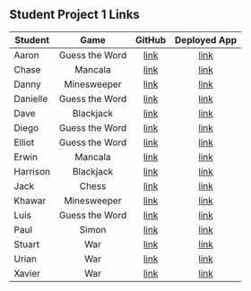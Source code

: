 ## Student Project 1 Links

| Student | Game | GitHub | Deployed App |
|---|:---:|:---:|:---:|
| Aaron | Guess the Word | [link](https://github.com/J-AaronLong/guess-the-word) | [link](https://j-aaronlong.github.io/guess-the-word/) |
| Chase | Mancala | [link](https://github.com/chaseeanderson/MancalaGameCA/tree/main) | [link](https://chaseeanderson.github.io/MancalaGameCA/) |
| Danny | Minesweeper | [link](https://github.com/danny-shindel/MineSweeper) | [link](https://danny-shindel.github.io/MineSweeper/) |
| Danielle | Guess the Word | [link](https://github.com/damartinez16/hangman-project1) | [link](https://damartinez16.github.io/hangman-project1/) |
| Dave | Blackjack | [link](https://github.com/LordSnoosh/sabacc-game-proj1) | [link](https://lordsnoosh.github.io/blackjack/) |
| Diego | Guess the Word | [link](https://github.com/DiegoRuiz06/First-Project) | [link](https://diegoruiz06.github.io/First-Project/) |
| Elliot | Guess the Word | [link](https://github.com/elliothwang/snowman) | [link](https://elliothwang.github.io/snowman/) |
| Erwin | Mancala | [link](https://github.com/erwinmedina/mancala) | [link](https://erwinmedina.github.io/mancala/) |
| Harrison | Blackjack | [link](https://github.com/Harrison-Berek/blackjack) | [link](https://harrison-berek.github.io/blackjack/) |
| Jack | Chess | [link](https://github.com/jackhr/chess-project) | [link](https://jackhr.github.io/chess-project/) |
| Khawar | Minesweeper | [link](https://github.com/khawarrr/project1_minesweeper) | [link](https://khawarrr.github.io/project1_minesweeper/) |
| Luis | Guess the Word | [link](https://github.com/lhern026/GUESS_THE_WORD) | [link](https://lhern026.github.io/GUESS_THE_WORD/) |
| Paul | Simon | [link](https://github.com/cloudpc7/project) | [link](https://cloudpc7.github.io/project/) |
| Stuart | War | [link](https://github.com/StuK359/WarPlus) | [link](https://stuk359.github.io/WarPlus/) |
| Urian | War | [link](https://github.com/saiyan626/War-with-HAL9000) | [link](https://saiyan626.github.io/War-with-HAL9000/) |
| Xavier | War | [link](https://github.com/imthedude2351/FirstProject-War) | [link](https://imthedude2351.github.io/FirstProject-War/) |
